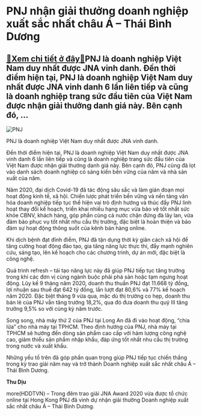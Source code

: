 PNJ nhận giải thưởng doanh nghiệp xuất sắc nhất châu Á – Thái Bình Dương
========================================================================

[:gift:Xem chi tiết ở đây:gift:](https://hddtvn.com/pnj-nhan-giai-thuong-doanh-nghiep-xuat-sac-nhat-chau-a-thai-binh-duong/)PNJ là doanh nghiệp Việt Nam duy nhất được JNA vinh danh. Đến thời điểm hiện tại, PNJ là doanh nghiệp Việt Nam duy nhất được JNA vinh danh 6 lần liên tiếp và cũng là doanh nghiệp trang sức đầu tiên của Việt Nam được nhận giải thưởng danh giá này. Bên cạnh đó, …
---------------------------------------------------------------------------------------------------------------------------------------------------------------------------------------------------------------------------------------------------------------------





![PNJ](https://hddtvn.com/wp-content/uploads/2021/01/1821_unnamed.jpg "PNJ")


PNJ là doanh nghiệp Việt Nam duy nhất được JNA vinh danh.



Đến thời điểm hiện tại, PNJ là doanh nghiệp Việt Nam duy nhất được JNA vinh danh 6 lần liên tiếp và cũng là doanh nghiệp trang sức đầu tiên của Việt Nam được nhận giải thưởng danh giá này. Bên cạnh đó, PNJ cũng đã lọt vào danh sách doanh nghiệp có sáng kiến bền vững của năm và nhà sản xuất của năm.


Năm 2020, đại dịch Covid-19 đã tác động sâu sắc và làm gián đoạn mọi hoạt động kinh tế, xã hội. Chiến lược phát triển bền vững và nền tảng văn hóa doanh nghiệp tiếp tục thể hiện vai trò định hướng và thúc đẩy PNJ linh hoạt thay đổi kế hoạch, triển khai nhiều hạng mục vừa bảo vệ tốt nhất sức khỏe CBNV, khách hàng, góp phần cùng cả nước chặn đứng đà lây lan, vừa đảm bảo phục vụ tốt nhất nhu cầu thị trường, đặc biệt là hoàn thiện và bảo đảm sự hoạt động thông suốt của kênh bán hàng online.


Khi dịch bệnh đạt đỉnh điểm, PNJ đã tận dụng thời kỳ giãn cách xã hội để tăng cường hoạt động đào tạo, gia tăng năng lực thực thi, đẩy mạnh nghiên cứu, sáng tạo, lên kế hoạch cho các chương trình, dự án mới, đặc biệt là công nghệ.


Quá trình refresh – tái tạo năng lực này đã giúp PNJ tiếp tục tăng trưởng trong khi các đơn vị cùng ngành buộc phải phá sản hoặc tạm ngưng hoạt động. Lũy kế 9 tháng năm 2020, doanh thu thuần PNJ đạt 11.668 tỷ đồng, lợi nhuận sau thuế đạt 642 tỷ đồng, lần lượt đạt 80,6% và 77% kế hoạch năm 2020. Đặc biệt tháng 9 vừa qua, mặc dù thị trường co hẹp, doanh thu bán lẻ của PNJ vẫn tăng trưởng 18,2%, qua đó đưa doanh thu quý III tăng trưởng 9,5% so với cùng kỳ năm trước.


Song song, nhà máy thứ 2 của PNJ tại Long An đã đi vào hoạt động, “chia lửa” cho nhà máy tại TPHCM. Theo định hướng của PNJ, nhà máy tại TPHCM sẽ hướng đến dòng sản phẩm cao cấp với hàm lượng công nghệ cao, giảm thiểu sản phẩm nhập khẩu, đáp ứng tốt nhất nhu cầu thị trường trong nước và xuất khẩu.


Những yếu tố trên đã góp phần quan trọng giúp PNJ tiếp tục chiến thắng trong kỳ trao giải năm nay và trở thành Doanh nghiệp xuất sắc nhất châu Á – Thái Bình Dương.




**Thu Dịu**



more(HDDTVN) – Trong đêm trao giải JNA Award 2020 vừa được tổ chức online tại Hong Kong PNJ đã vinh dự nhận giải thưởng Doanh nghiệp xuất sắc nhất châu Á – Thái Bình Dương.

